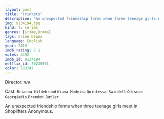 ```yaml
---
layout: post
title: "Trinkets"
description: "An unexpected friendship forms when three teenage girls meet in Shoplifters Anonymous..."
img: 9134194.jpg
kind: tv series
genres: [Crime,Drama]
tags: Crime Drama 
language: English
year: 2019
imdb_rating: 7.1
votes: 4492
imdb_id: 9134194
netflix_id: 80230561
color: 533747
---
```

Director: `N/A`  

Cast: `Brianna Hildebrand` `Kiana Madeira` `Quintessa Swindell` `Odiseas Georgiadis` `Brandon Butler` 

An unexpected friendship forms when three teenage girls meet in Shoplifters Anonymous.